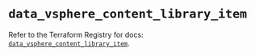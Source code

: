 # `data_vsphere_content_library_item`

Refer to the Terraform Registry for docs: [`data_vsphere_content_library_item`](https://registry.terraform.io/providers/hashicorp/vsphere/2.11.0/docs/data-sources/content_library_item).
